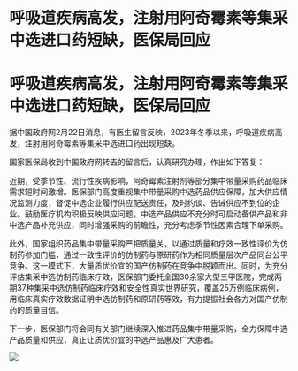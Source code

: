 # 呼吸道疾病高发，注射用阿奇霉素等集采中选进口药短缺，医保局回应

# 呼吸道疾病高发，注射用阿奇霉素等集采中选进口药短缺，医保局回应

据中国政府网2月22日消息，有医生留言反映，2023年冬季以来，呼吸道疾病高发，注射用阿奇霉素等集采中选进口药出现短缺。

国家医保局收到中国政府网转去的留言后，认真研究办理，作出如下答复：

近期，受季节性、流行性疾病影响，阿奇霉素注射剂等部分集中带量采购药品临床需求短时间激增。医保部门高度重视集中带量采购中选药品供应保障，加大供应情况监测力度，督促中选企业履行供应配送责任，及时约谈、告诫供应不到位的企业。鼓励医疗机构积极反映供应问题，中选产品供应不充分时可启动备供产品和非中选产品补充供应，同时增强采购的前瞻性，充分考虑季节性因素合理下单采购。

此外，国家组织药品集中带量采购严把质量关，以通过质量和疗效一致性评价为仿制药参加门槛，通过一致性评价的仿制药与原研药作为相同质量层次产品同台公平竞争。这一模式下，大量质优价宜的国产仿制药在竞争中脱颖而出。同时，为充分评估集采中选仿制药临床疗效，医保部门委托全国30余家大型三甲医院，完成两期37种集采中选仿制药临床疗效和安全性真实世界研究，覆盖25万例临床病例，用临床真实疗效数据证明中选仿制药和原研药等效，有力提振社会各方对国产仿制药的质量自信。

下一步，医保部门将会同有关部门继续深入推进药品集中带量采购，全力保障中选产品质量和供应，真正让质优价宜的中选产品惠及广大患者。

![](https://inews.gtimg.com/om_bt/OL8KdqEQWzcAMzthpepTniduE82BgLKnBWkrK5nrczgAkAA/0)

